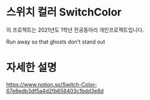 # 스위치 컬러 SwitchColor

이 프로젝트는 2021년도 1학년 전공동아리 개인프로젝트입니다.

Run away so that ghosts don't stand out

# 자세한 설명

https://www.notion.so/Switch-Color-67e8edb3df5a4d2fb658403c1bdd3e8d
